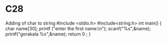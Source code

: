 # C28
Adding of char to string 
#include <stdio.h>
#include<string.h>
int main()
{
   char name[30];
   printf ("enter the first name:\n");
   scanf("%s",&name);
   printf("gorakala %s",&name);
   return 0 ;
   }
   
